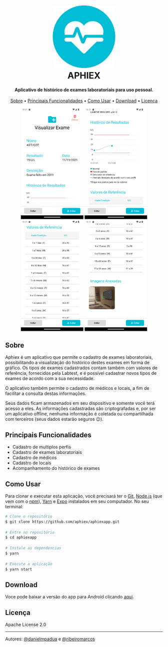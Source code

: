 
<h1 align="center">
  <br>
  <a href="https://github.com/aphiex/aphiexapp.git"><img src="image/aphiexIcon.png" alt="Aphiex" width="200"></a>
  <br>
  APHIEX
  <br>
</h1>

<h4 align="center">Aplicativo de histórico de exames laboratoriais para uso pessoal.</h4>

<p align="center">
  <a href="#sobre">Sobre</a> •
  <a href="#principais-funcionalidades">Principais Funcionalidades</a> •
  <a href="#como-usar">Como Usar</a> •
  <a href="#download">Download</a> •
  <a href="#licença">Licença</a>
</p>

<p align="center">
  <img src="image/app_exame_geral.png" width="200" alt="informações gerais">
  <img src="image/app_exame_grafico.png" width="200" alt="gráfico">
  <img src="image/app_exame_tabela.png" width="200" alt="tabela">
  <img src="image/exame imagem.png" width="200" alt="imagens">
</p>

## Sobre

Aphiex é um aplicativo que permite o cadastro de exames laboratoriais, possibilitando a visualização do histórico destes exames em forma de gráfico. Os tipos de exames cadastrados contam também com valores de referência, fornecidos pela Labtest, e é possível cadastrar novos tipos de exames de acordo com a sua necessidade.

O aplicativo também permite o cadastro de médicos e locais, a fim de facilitar a consulta destas informações.

Seus dados ficam armazenados em seu dispositivo e somente você terá acesso a eles. As informações cadastradas são criptografadas e, por ser um aplicativo offline, nenhuma informação é coletada ou compartilhada com terceiros (seus dados estarão seguros 😉).

## Principais Funcionalidades

* Cadastro de multiplos perfis
* Cadastro de exames laboratoriais
* Cadastro de médicos
* Cadastro de locais
* Acompanhamento do histórico de exames

## Como Usar

Para clonar e executar esta aplicação, você precisará ter o [Git](https://git-scm.com), [Node.js](https://nodejs.org/en/download/) (que vem com o [npm](http://npmjs.com)), [Yarn](https://classic.yarnpkg.com/lang/en/docs/install/#windows-stable) e [Expo](https://docs.expo.dev/get-started/installation/) instalados em seu computador. No seu terminal:

```bash
# Clone o repositório
$ git clone https://github.com/aphiex/aphiexapp.git

# Entre no repositório
$ cd aphiexapp

# Instale as dependencias
$ yarn

# Execute a aplicação
$ yarn start
```

## Download

Voce pode baixar a versão do app para Android clicando [aqui](https://github.com/aphiex/aphiexapp.git).

## Licença

Apache License 2.0

---

Autores: [@danielmpadua](https://github.com/danielmpadua) e [@ribeiromarcos](https://github.com/ribeiromarcos)
